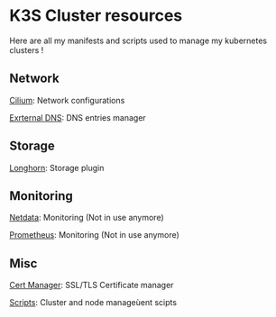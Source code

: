 # K3S Cluster resources

Here are all my manifests and scripts used to manage my kubernetes clusters !

## Network

[Cilium](cilium/): Network configurations

[Exrternal DNS](external-dns/): DNS entries manager

## Storage

[Longhorn](longhorn/): Storage plugin

## Monitoring

[Netdata](netdata/): Monitoring (Not in use anymore)

[Prometheus](prometheus/): Monitoring (Not in use anymore)

## Misc

[Cert Manager](cert-manager/): SSL/TLS Certificate manager

[Scripts](scripts/): Cluster and node manageùent scipts

